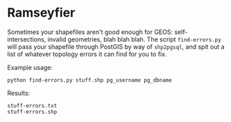 Ramseyfier
==========

Sometimes your shapefiles aren't good enough for GEOS: self-intersections, invalid
geometries, blah blah blah. The script ``find-errors.py`` will pass your shapefile
through PostGIS by way of ``shp2pgsql``, and spit out a list of whatever topology
errors it can find for you to fix.

Example usage:

    python find-errors.py stuff.shp pg_username pg_dbname

Results:

    stuff-errors.txt
    stuff-errors.shp
